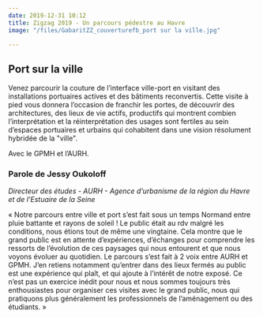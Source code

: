 ```yaml
---
date: 2019-12-31 10:12
title: Zigzag 2019 - Un parcours pédestre au Havre
image: "/files/GabaritZZ_couverturefb_port sur la ville.jpg"

---
```

## Port sur la ville 

Venez parcourir la couture de l’interface ville-port en visitant des installations portuaires actives et des bâtiments reconvertis. Cette visite à pied vous donnera l’occasion de franchir les portes, de découvrir des architectures, des lieux de vie actifs, productifs qui montrent combien l’interprétation et la réinterprétation des usages sont fertiles au sein d’espaces portuaires et urbains qui cohabitent dans une vision résolument hybridée de la "ville".

Avec le GPMH et l’AURH.

### Parole de Jessy Oukoloff

_Directeur des études - AURH - Agence d’urbanisme de la région du Havre et de l’Estuaire de la Seine_

« Notre parcours entre ville et port s’est fait sous un temps Normand entre pluie battante et rayons de soleil ! Le public était au rdv malgré les conditions, nous étions tout de même une vingtaine. Cela montre que le grand public est en attente d’expériences, d’échanges pour comprendre les ressorts de l’évolution de ces paysages qui nous entourent et que nous voyons évoluer au quotidien. Le parcours s’est fait à 2 voix entre AURH et GPMH. J’en retiens notamment qu’entrer dans des lieux fermés au public est une expérience qui plaît, et qui ajoute à l’intérêt de notre exposé. Ce n’est pas un exercice inédit pour nous et nous sommes toujours très enthousiastes pour organiser ces visites avec le grand public, nous qui pratiquons plus généralement les professionnels de l’aménagement ou des étudiants. »